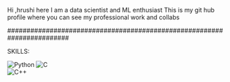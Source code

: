 Hi ,hrushi here
I am a data scientist and  ML enthusiast
This is my git hub profile where you can see my professional work and collabs


########################################################################


SKILLS:


![Python](https://img.shields.io/badge/?style=for-the-badge&logo=python&logoColor=hex&logoSize=auto&label=python&labelColor=rgb&color=hex)
![C](https://img.shields.io/badge/-C-00599C?style=for-the-badge&logo=c&logoColor=white)  
![C++](https://img.shields.io/badge/-C++-00599C?style=for-the-badge&logo=cplusplus&logoColor=white)  
